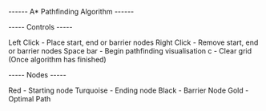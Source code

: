 ------ A* Pathfinding Algorithm ------

----- Controls -----

Left Click - Place start, end or barrier nodes
Right Click - Remove start, end or barrier nodes
Space bar - Begin pathfinding visualisation
c - Clear grid (Once algorithm has finished)

----- Nodes -----

Red - Starting node
Turquoise - Ending node
Black - Barrier Node
Gold - Optimal Path
